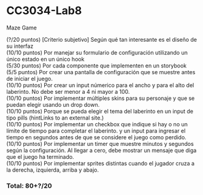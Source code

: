 # CC3034-Lab8
Maze Game

(?/20 puntos) [Criterio subjetivo] Según qué tan interesante es el diseño de su interfaz <br>
(10/10 puntos) Por manejar su formulario de configuración utilizando un único estado en un único hook <br>
(5/30 puntos) Por cada componente que implementen en un storybook <br>
(5/5 puntos) Por crear una pantalla de configuración que se muestre antes de iniciar el juego. <br>
(10/10 puntos) Por crear un input númerico para el ancho y para el alto del laberinto. No debe ser menor a 4 ni mayor a 100.  <br>
(10/10 puntos) Por implementar múltiples skins para su personaje y que se puedan elegir usando un drop down. <br>
(10/10 puntos) Porque se pueda elegir el tema del laberinto en un input de tipo pills (hintLinks to an external site.) <br>
(10/10 puntos) Por implementar un checkbox que indique si hay o no un límite de tiempo para completar el laberinto.  y un input para ingresar el tiempo en segundos antes de que se considere el juego como perdido. <br> 
(10/10 puntos) Por implementar un timer que muestre minutos y segundos según la configuración. Al llegar a cero, debe mostrar un mensaje que diga que el juego ha terminado.  <br>
(10/10 puntos) Por implementar sprites distintas cuando el jugador cruza a la derecha, izquierda, arriba y abajo.  <br>

### Total: 80+?/20
